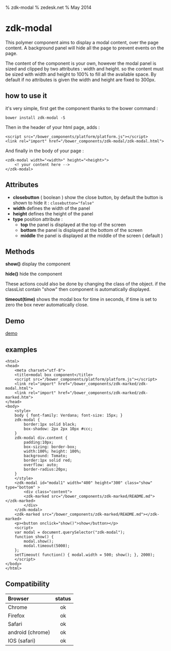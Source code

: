% zdk-modal
% zedesk.net
% May 2014

zdk-modal
==========

This polymer component aims to display a modal content, over the page content. A background panel will hide all the page to prevent events on the page.

The content of the component is your own, however the modal panel is sized and clipped by two attributes : width and height. so the content must be sized with width and height to 100% to fill all the available space. By default if no attributes is given the width and height are fixed to 300px.

## how to use it

it's very simple, first get the component thanks to the bower command :

    bower install zdk-modal -S

Then in the header of your html page, adds :

    <script src="/bower_components/platform/platform.js"></script>
    <link rel="import" href="/bower_components/zdk-modal/zdk-modal.html">

And finally in the body of your page :

    <zdk-modal width="<width>" height="<height>">
        <! your content here -->
    </zdk-modal>

## Attributes

   - __closebutton__ ( boolean ) show the close button, by default the button is shown to hide it : `closebutton="false"`
   - __width__ defines the width of the panel
   - __height__ defines the height of the panel
   - __type__ position attribute :
     - __top__ the panel is displayed at the top of the screen
     - __bottom__ the panel is displayed at the bottom of the screen
     - __middle__ the panel is displayed at the middle of the screen ( default )
	 
## Methods

__show()__ display the component

__hide()__ hide the component

These actions could also be done by changing the class of the object. if the classList contain "show" then component is automatically displayed.

__timeout(time)__ shows the modal box for time in seconds, if time is set to zero the box never automatically close.

## Demo

[demo](demo.htm)
  
## examples

    <html>
    <head>
        <meta charset="utf-8">
        <title>modal box component</title>
        <script src="/bower_components/platform/platform.js"></script>
        <link rel="import" href="/bower_components/zdk-marked/zdk-modal.html">
        <link rel="import" href="/bower_components/zdk-marked/zdk-marked.htm">
    </head>
    <body>
        <style>
        body { font-family: Verdana; font-size: 15px; }
        zdk-modal {
            border:1px solid black;
            box-shadow: 2px 2px 10px #ccc;
        }
        zdk-modal div.content {
            padding:10px;
            box-sizing: border-box;
            width:100%; height: 100%;
            background: Tomato;
            border:1px solid red;
            overflow: auto;
            border-radius:20px;
        }
        </style>
        <zdk-modal id="modal1" width="400" height="300" class="show" type="bottom" >
            <div class="content">
            <zdk-marked src="/bower_components/zdk-marked/README.md"></zdk-marked>
            </div>
        </zdk-modal>
        <zdk-marked src="/bower_components/zdk-marked/README.md"></zdk-marked>
        <p><button onclick="show()">show</button></p>
        <script>
        var modal = document.querySelector("zdk-modal");
        function show() { 
            modal.show();
            modal.timeout(5000);
        };
        setTimeout( function() { modal.width = 500; show(); }, 2000);
        </script>
    </body>
    </html>

## Compatibility

| Browser          | status   |
|:-----------------|:--------:|
| Chrome           | ok       |
| Firefox          | ok       |
| Safari           | ok       |
| android (chrome) | ok       |
| IOS (safari)     | ok       |
